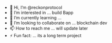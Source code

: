 - 👋 Hi, I’m @reckonprotocol
- 👀 I’m interested in ... build Bapp
- 🌱 I’m currently learning ...
- 💞️ I’m looking to collaborate on ... blockchain dev
- 📫 How to reach me ... will update later
- ⚡ Fun fact: ... its a long term project

<!---
reckonprotocol/reckonprotocol is a ✨ special ✨ repository because its `README.md` (this file) appears on your GitHub profile.
You can click the Preview link to take a look at your changes.
--->
